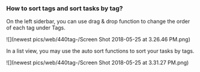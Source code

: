 ### How to sort tags and sort tasks by tag?
On the left siderbar, you can use drag & drop function to change the order of each tag under Tags.

![](newest pics/web/440tag-/Screen Shot 2018-05-25 at 3.26.46 PM.png)

In a list view, you may use the auto sort functions to sort your tasks by tags.

![](newest pics/web/440tag-/Screen Shot 2018-05-25 at 3.31.27 PM.png)

